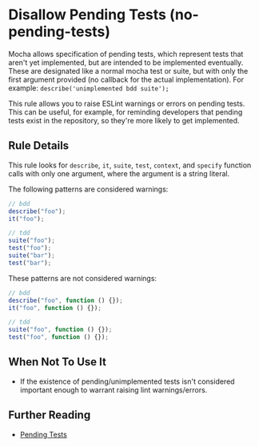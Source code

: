# Disallow Pending Tests (no-pending-tests)

Mocha allows specification of pending tests, which represent tests that aren't yet implemented, but are intended to be implemented eventually. These are designated like a normal mocha test or suite, but with only the first argument provided (no callback for the actual implementation). For example: `describe('unimplemented bdd suite');`

This rule allows you to raise ESLint warnings or errors on pending tests. This can be useful, for example, for reminding developers that pending tests exist in the repository, so they're more likely to get implemented.

## Rule Details

This rule looks for `describe`, `it`, `suite`, `test`, `context`, and `specify` function calls with only one argument, where the argument is a string literal.

The following patterns are considered warnings:

```js
// bdd
describe("foo");
it("foo");

// tdd
suite("foo");
test("foo");
suite("bar");
test("bar");
```

These patterns are not considered warnings:

```js
// bdd
describe("foo", function () {});
it("foo", function () {});

// tdd
suite("foo", function () {});
test("foo", function () {});
```

## When Not To Use It

* If the existence of pending/unimplemented tests isn't considered important enough to warrant raising lint warnings/errors.

## Further Reading

* [Pending Tests](http://mochajs.org/#pending-tests)
